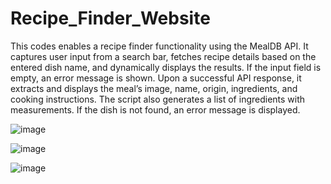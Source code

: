 # Recipe_Finder_Website
This codes enables a recipe finder functionality using the MealDB API. It captures user input from a search bar, fetches recipe details based on the entered dish name, and dynamically displays the results. If the input field is empty, an error message is shown. Upon a successful API response, it extracts and displays the meal’s image, name, origin, ingredients, and cooking instructions. The script also generates a list of ingredients with measurements. If the dish is not found, an error message is displayed.

![image](https://github.com/user-attachments/assets/da5c075a-d3d1-4c33-99d3-ae2e840452f2)

![image](https://github.com/user-attachments/assets/3bd12c78-471c-46cc-82e6-46d31b1d30dd)

![image](https://github.com/user-attachments/assets/d5e90eb3-0ff5-4f6e-b930-1adcb7916166)

